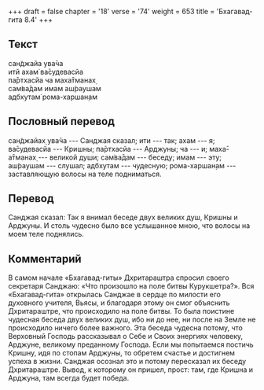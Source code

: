 +++
draft = false
chapter = '18'
verse = '74'
weight = 653
title = 'Бхагавад-гита 8.4'
+++
## Текст

сан̃джайа ува̄ча  
итй ахам̇ ва̄судевасйа  
па̄ртхасйа ча маха̄тманах̣  
сам̇ва̄дам имам аш́раушам  
адбхутам̇ рома-харшан̣ам

## Пословный перевод

сан̃джайах̣ ува̄ча --- Санджая сказал; ити --- так; ахам --- я; ва̄судевасйа
--- Кришны; па̄ртхасйа --- Арджуны; ча --- и; маха̄-а̄тманах̣ --- великой
души; сам̇ва̄дам --- беседу; имам --- эту; аш́раушам --- слушал; адбхутам
--- чудесную; рома-харшан̣ам --- заставляющую волосы на теле подниматься.

## Перевод

Санджая сказал: Так я внимал беседе двух великих душ, Кришны и Арджуны.
И столь чудесно было все услышанное мною, что волосы на моем теле
поднялись.

## Комментарий

В самом начале «Бхагавад-гиты» Дхритараштра спросил своего секретаря
Санджаю: «Что произошло на поле битвы Курукшетра?». Вся «Бхагавад-гита»
открылась Санджае в сердце по милости его духовного учителя, Вьясы, и
благодаря этому он смог объяснить Дхритараштре, что происходило на поле
битвы. То была поистине чудесная беседа двух великих душ, ибо ни до нее,
ни после на Земле не происходило ничего более важного. Эта беседа
чудесна потому, что Верховный Господь рассказывал о Себе и Своих
энергиях человеку, Арджуне, великому преданному Господа. Если мы
попытаемся постичь Кришну, идя по стопам Арджуны, то обретем счастье и
достигнем успеха в жизни. Санджая осознал это и потому пересказал их
беседу Дхритараштре. Вывод, к которому он пришел, прост: там, где Кришна
и Арджуна, там всегда будет победа.
